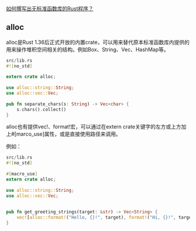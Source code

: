 

[如何撰写出无标准函数库的Rust程序？](https://magiclen.org/rust-no-std/)

## alloc
alloc是Rust 1.36后正式开放的内置crate，可以用来替代原本标准函数库内提供的用来操作堆积空间相关的结构。例如Box、String、Vec、HashMap等。

```rust
src/lib.rs
#![no_std]
 
extern crate alloc;
 
use alloc::string::String;
use alloc::vec::Vec;
 
pub fn separate_chars(s: String) -> Vec<char> {
    s.chars().collect()
}
```

alloc也有提供vec!、format!宏，可以通过在extern crate关键字的左方或上方加上#[marco_use]属性，或是直接使用路径来调用。

例如：
```rust
src/lib.rs
#![no_std]
 
#[macro_use]
extern crate alloc;
 
use alloc::string::String;
use alloc::vec::Vec;
 
 
pub fn get_greeting_strings(target: &str) -> Vec<String> {
    vec![alloc::format!("Hello, {}!", target), format!("Hi, {}!", target)]
}
```